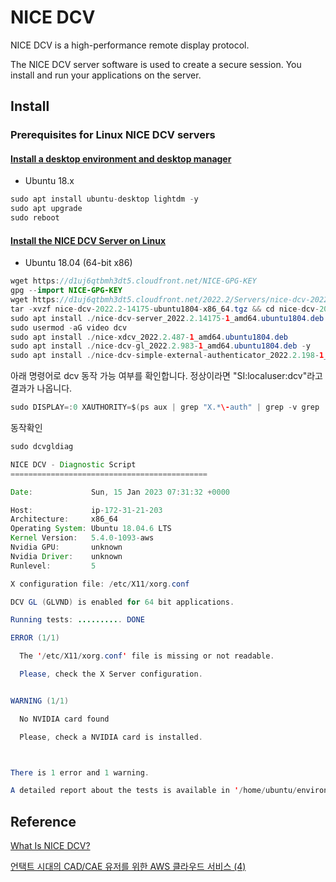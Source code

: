 # NICE DCV

NICE DCV is a high-performance remote display protocol.

The NICE DCV server software is used to create a secure session. You install and run your applications on the server. 

## Install

### Prerequisites for Linux NICE DCV servers
#### [Install a desktop environment and desktop manager](https://docs.aws.amazon.com/dcv/latest/adminguide/setting-up-installing-linux-prereq.html)

- Ubuntu 18.x

```java
sudo apt install ubuntu-desktop lightdm -y
sudo apt upgrade
sudo reboot
```

#### [Install the NICE DCV Server on Linux](https://docs.aws.amazon.com/dcv/latest/adminguide/setting-up-installing-linux-server.html)

- Ubuntu 18.04 (64-bit x86)

```java
wget https://d1uj6qtbmh3dt5.cloudfront.net/NICE-GPG-KEY
gpg --import NICE-GPG-KEY
wget https://d1uj6qtbmh3dt5.cloudfront.net/2022.2/Servers/nice-dcv-2022.2-14175-ubuntu1804-x86_64.tgz
tar -xvzf nice-dcv-2022.2-14175-ubuntu1804-x86_64.tgz && cd nice-dcv-2022.2-14175-ubuntu1804-x86_64 
sudo apt install ./nice-dcv-server_2022.2.14175-1_amd64.ubuntu1804.deb -y
sudo usermod -aG video dcv
sudo apt install ./nice-xdcv_2022.2.487-1_amd64.ubuntu1804.deb
sudo apt install ./nice-dcv-gl_2022.2.983-1_amd64.ubuntu1804.deb -y
sudo apt install ./nice-dcv-simple-external-authenticator_2022.2.198-1_amd64.ubuntu1804.deb
```

아래 명령어로 dcv 동작 가능 여부를 확인합니다. 정상이라면 "SI:localuser:dcv"라고 결과가 나옵니다.

```java
sudo DISPLAY=:0 XAUTHORITY=$(ps aux | grep "X.*\-auth" | grep -v grep | sed -n 's/.*-auth \([^ ]\+\).*/\1/p') xhost | grep "SI:localuser:dcv$"
```

동작확인

```java
sudo dcvgldiag

NICE DCV - Diagnostic Script
============================================

Date:             Sun, 15 Jan 2023 07:31:32 +0000

Host:             ip-172-31-21-203
Architecture:     x86_64
Operating System: Ubuntu 18.04.6 LTS
Kernel Version:   5.4.0-1093-aws
Nvidia GPU:       unknown
Nvidia Driver:    unknown
Runlevel:         5

X configuration file: /etc/X11/xorg.conf

DCV GL (GLVND) is enabled for 64 bit applications.

Running tests: .......... DONE

ERROR (1/1)

  The '/etc/X11/xorg.conf' file is missing or not readable.

  Please, check the X Server configuration.


WARNING (1/1)

  No NVIDIA card found

  Please, check a NVIDIA card is installed.



There is 1 error and 1 warning.

A detailed report about the tests is available in '/home/ubuntu/environment/dcvgldiag-yASQDn'
```

## Reference 

[What Is NICE DCV?](https://docs.aws.amazon.com/dcv/latest/adminguide/what-is-dcv.html)

[언택트 시대의 CAD/CAE 유저를 위한 AWS 클라우드 서비스 (4)](https://cadgraphics.co.kr/newsview.php?pages=lecture&sub=lecture02&catecode=8&num=69253)
